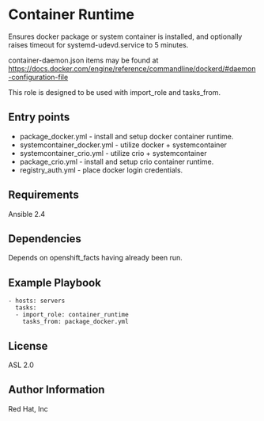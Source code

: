 Container Runtime
=========

Ensures docker package or system container is installed, and optionally raises timeout for systemd-udevd.service to 5 minutes.

container-daemon.json items may be found at https://docs.docker.com/engine/reference/commandline/dockerd/#daemon-configuration-file

This role is designed to be used with import_role and tasks_from.

Entry points
------------
* package_docker.yml - install and setup docker container runtime.
* systemcontainer_docker.yml - utilize docker + systemcontainer
* systemcontainer_crio.yml - utilize crio + systemcontainer
* package_crio.yml - install and setup crio container runtime.
* registry_auth.yml - place docker login credentials.

Requirements
------------

Ansible 2.4


Dependencies
------------

Depends on openshift_facts having already been run.

Example Playbook
----------------

    - hosts: servers
      tasks:
      - import_role: container_runtime
        tasks_from: package_docker.yml

License
-------

ASL 2.0

Author Information
------------------

Red Hat, Inc
